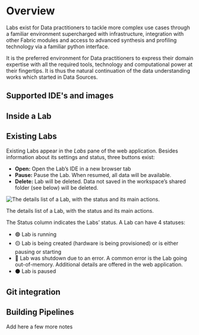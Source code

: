 # Overview

Labs exist for Data practitioners to tackle more complex use cases through a familiar environment supercharged with infrastructure, 
integration with other Fabric modules and access to advanced synthesis and profiling technology via a familiar python interface.

It is the preferred environment for Data practitioners to express their domain expertise with all the required tools, 
technology and computational power at their fingertips. It is thus the natural continuation of the data understanding works which 
started in Data Sources.

## Supported IDE's and images

## Inside a Lab

## Existing Labs

Existing Labs appear in the *Labs* pane of the web application. Besides information about its settings and status, three buttons exist:

- **Open:** Open the Lab’s IDE in a new browser tab
- **Pause:** Pause the Lab. When resumed, all data will be available.
- **Delete:** Lab will be deleted. Data not saved in the workspace’s shared folder (see below) will be deleted.

![The details list of a Lab, with the status and its main actions.](https://s3-us-west-2.amazonaws.com/secure.notion-static.com/f6b25172-047e-47bd-8ab2-c9a0a45731ae/Untitled.png)

The details list of a Lab, with the status and its main actions.

The Status column indicates the Labs’ status. A Lab can have 4 statuses:

- 🟢 Lab is running
- 🟡 Lab is being created (hardware is being provisioned) or is either pausing or starting
- 🔴 Lab was shutdown due to an error. A common error is the Lab going out-of-memory. Additional details are offered in the web application.
- ⚫ Lab is paused

## Git integration

## Building Pipelines
Add here a few more notes
